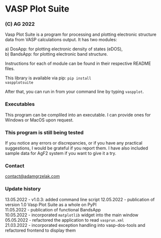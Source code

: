 # VASP Plot Suite
### (C) AG 2022

Vasp Plot Suite is a program for processing and plotting electronic structure data
from VASP calculations output. It has two modules:

a) DosApp: for plotting electronic density of states (eDOS),<br>
b) BandsApp: for plotting electronic band structure.

Instructions for each of module can be found in their respective README files.

This library is available via pip:
<code>pip install vaspplotsuite</code>

After that, you can run in from your command line by typing <code>vaspplot</code>.

### Executables
This program can be compliled into an executable.
I can provide ones for Windows or MacOS upon request.

### This program is still being tested
If you notice any errors or discrepancies, or if you have any practical suggestions,
I would be grateful if you report them.
I have also included sample data for AgF2 system if you want to give it a try.

### Contact
contact@adamgrzelak.com

### Update history
13.05.2022 - v1.0.3: added command line script
12.05.2022 - publication of version 1.0 Vasp Plot Suite as a whole on PyPI<br>
11.05.2022 - publication of functional BandsApp<br>
10.05.2022 - incorporated <code>matplotlib</code> widget into the main window<br>
05.05.2022 - refactored the application to read <code>vasprun.xml</code><br>
21.03.2022 - incorporated exception handling into vasp-dos-tools and refactored frontend to
display them

